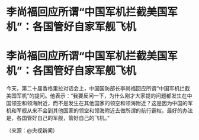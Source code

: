# 李尚福回应所谓“中国军机拦截美国军机”：各国管好自家军舰飞机

# 李尚福回应所谓“中国军机拦截美国军机”：各国管好自家军舰飞机

今天，第二十届香格里拉对话会上，中国国防部长李尚福回应所谓“中国军机拦截美国军机”的提问。他表示：“我要反问一下，为什么刚才大家提的问题都发生在中国领空和领海附近，而不是发生在其他国家的领空和领海附近？这是因为中国的军机和军舰从来不会到其他国家的领空和领海附近去做所谓的航行霸权。最好的办法是，各国管好自己的军舰，管好自己的飞机。”

（来源：@央视新闻）

